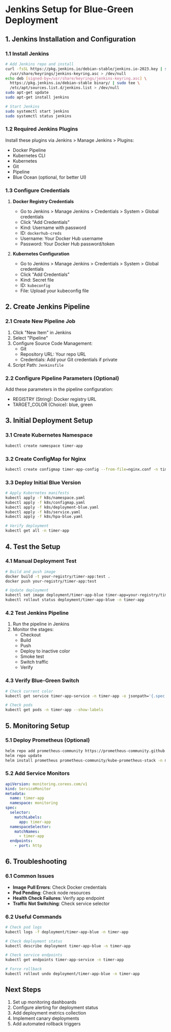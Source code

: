 # Jenkins Setup for Blue-Green Deployment

## 1. Jenkins Installation and Configuration

### 1.1 Install Jenkins
```bash
# Add Jenkins repo and install
curl -fsSL https://pkg.jenkins.io/debian-stable/jenkins.io-2023.key | sudo tee \
  /usr/share/keyrings/jenkins-keyring.asc > /dev/null
echo deb [signed-by=/usr/share/keyrings/jenkins-keyring.asc] \
  https://pkg.jenkins.io/debian-stable binary/ | sudo tee \
  /etc/apt/sources.list.d/jenkins.list > /dev/null
sudo apt-get update
sudo apt-get install jenkins

# Start Jenkins
sudo systemctl start jenkins
sudo systemctl status jenkins
```

### 1.2 Required Jenkins Plugins
Install these plugins via Jenkins > Manage Jenkins > Plugins:
- Docker Pipeline
- Kubernetes CLI
- Kubernetes
- Git
- Pipeline
- Blue Ocean (optional, for better UI)

### 1.3 Configure Credentials
1. **Docker Registry Credentials**
   - Go to Jenkins > Manage Jenkins > Credentials > System > Global credentials
   - Click "Add Credentials"
   - Kind: Username with password
   - ID: `dockerhub-creds`
   - Username: Your Docker Hub username
   - Password: Your Docker Hub password/token

2. **Kubernetes Configuration**
   - Go to Jenkins > Manage Jenkins > Credentials > System > Global credentials
   - Click "Add Credentials"
   - Kind: Secret file
   - ID: `kubeconfig`
   - File: Upload your kubeconfig file

## 2. Create Jenkins Pipeline

### 2.1 Create New Pipeline Job
1. Click "New Item" in Jenkins
2. Select "Pipeline"
3. Configure Source Code Management:
   - Git
   - Repository URL: Your repo URL
   - Credentials: Add your Git credentials if private
4. Script Path: `Jenkinsfile`

### 2.2 Configure Pipeline Parameters (Optional)
Add these parameters in the pipeline configuration:
- REGISTRY (String): Docker registry URL
- TARGET_COLOR (Choice): blue, green

## 3. Initial Deployment Setup

### 3.1 Create Kubernetes Namespace
```bash
kubectl create namespace timer-app
```

### 3.2 Create ConfigMap for Nginx
```bash
kubectl create configmap timer-app-config --from-file=nginx.conf -n timer-app
```

### 3.3 Deploy Initial Blue Version
```bash
# Apply Kubernetes manifests
kubectl apply -f k8s/namespace.yaml
kubectl apply -f k8s/configmap.yaml
kubectl apply -f k8s/deployment-blue.yaml
kubectl apply -f k8s/service.yaml
kubectl apply -f k8s/hpa-blue.yaml

# Verify deployment
kubectl get all -n timer-app
```

## 4. Test the Setup

### 4.1 Manual Deployment Test
```bash
# Build and push image
docker build -t your-registry/timer-app:test .
docker push your-registry/timer-app:test

# Update deployment
kubectl set image deployment/timer-app-blue timer-app=your-registry/timer-app:test -n timer-app
kubectl rollout status deployment/timer-app-blue -n timer-app
```

### 4.2 Test Jenkins Pipeline
1. Run the pipeline in Jenkins
2. Monitor the stages:
   - Checkout
   - Build
   - Push
   - Deploy to inactive color
   - Smoke test
   - Switch traffic
   - Verify

### 4.3 Verify Blue-Green Switch
```bash
# Check current color
kubectl get service timer-app-service -n timer-app -o jsonpath='{.spec.selector.track}'

# Check pods
kubectl get pods -n timer-app --show-labels
```

## 5. Monitoring Setup

### 5.1 Deploy Prometheus (Optional)
```bash
helm repo add prometheus-community https://prometheus-community.github.io/helm-charts
helm repo update
helm install prometheus prometheus-community/kube-prometheus-stack -n monitoring
```

### 5.2 Add Service Monitors
```yaml
apiVersion: monitoring.coreos.com/v1
kind: ServiceMonitor
metadata:
  name: timer-app
  namespace: monitoring
spec:
  selector:
    matchLabels:
      app: timer-app
  namespaceSelector:
    matchNames:
      - timer-app
  endpoints:
    - port: http
```

## 6. Troubleshooting

### 6.1 Common Issues
- **Image Pull Errors**: Check Docker credentials
- **Pod Pending**: Check node resources
- **Health Check Failures**: Verify app endpoint
- **Traffic Not Switching**: Check service selector

### 6.2 Useful Commands
```bash
# Check pod logs
kubectl logs -f deployment/timer-app-blue -n timer-app

# Check deployment status
kubectl describe deployment timer-app-blue -n timer-app

# Check service endpoints
kubectl get endpoints timer-app-service -n timer-app

# Force rollback
kubectl rollout undo deployment/timer-app-blue -n timer-app
```

## Next Steps

1. Set up monitoring dashboards
2. Configure alerting for deployment status
3. Add deployment metrics collection
4. Implement canary deployments
5. Add automated rollback triggers